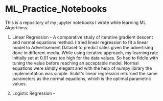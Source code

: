 # ML_Practice_Notebooks
This is a repository of my jupyter notebooks I wrote while learning ML Algortihms.

1. Linear Regression - A comparative study of iterative gradient descent and normal equations method.
I tried linear regression to fit a linear model to Advertisement Dataset to predict sales given the advertising done in different media.
While using iterative approach, my learning rate initially set at 0.01 was too high for the data values. So had to fiddle with tuning the value before reaching an acceptable model.
Normal equations were simply elegant and with the help of numpy library the implementation was simple.
Scikit's linear regression returned the same parameters as the normal equations, which is the optimal parametric values.

2. Logistic Regression - 
